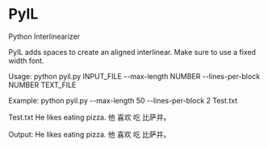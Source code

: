 # PyIL
Python Interlinearizer

PyIL adds spaces to create an aligned interlinear. 
Make sure to use a fixed width font.

Usage:
python pyil.py INPUT_FILE --max-length NUMBER --lines-per-block NUMBER TEXT_FILE

Example:
python pyil.py --max-length 50 --lines-per-block 2 Test.txt

Test.txt
He likes eating pizza.
他 喜欢 吃 比萨并。

Output:
He likes eating pizza.
他 喜欢   吃     比萨并。
